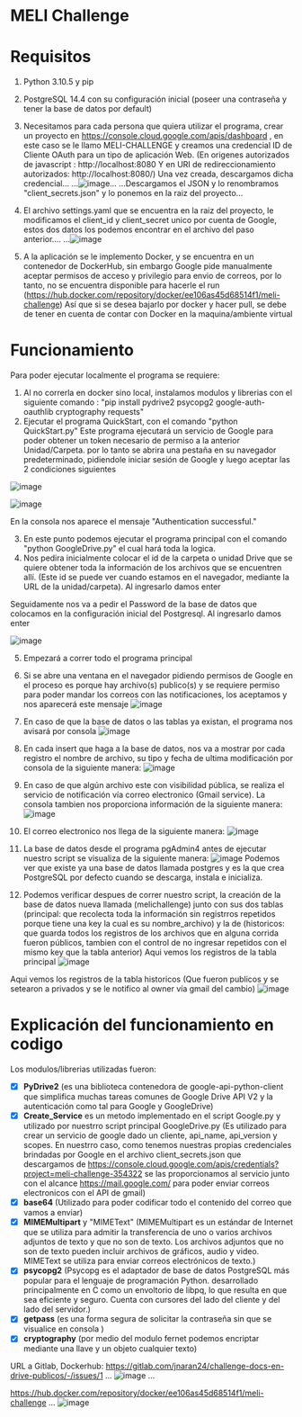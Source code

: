 # MELI Challenge

# Requisitos
1. Python 3.10.5 y pip
2. PostgreSQL 14.4 con su configuración inicial (poseer una contraseña y tener la base de datos por default)
3. Necesitamos para cada persona que quiera utilizar el programa, crear un proyecto en https://console.cloud.google.com/apis/dashboard , en este caso se le llamo MELI-CHALLENGE y creamos una credencial ID de Cliente OAuth para un tipo de aplicación Web. (En origenes autorizados de javascript : http://localhost:8080 Y en URI de redireccionamiento autorizados: http://localhost:8080/) Una vez creada, descargamos dicha credencial...
...![image](https://user-images.githubusercontent.com/32200374/176302473-4123b4a6-858a-4e26-96f4-0ac2755f0e8a.png)...
...Descargamos el JSON y lo renombramos "client_secrets.json" y lo ponemos en la raiz del proyecto...

4. El archivo settings.yaml que se encuentra en la raiz del proyecto, le modificamos el client_id y client_secret unico por cuenta de Google, estos dos datos los podemos encontrar en el archivo del paso anterior....
...![image](https://user-images.githubusercontent.com/32200374/176304363-5120f810-479c-439a-9f6c-b4c3858cc696.png)


5. A la aplicación se le implemento Docker, y se encuentra en un contenedor de DockerHub, sin embargo Google pide manualmente aceptar permisos de acceso y privilegio para envio de correos, por lo tanto, no se encuentra disponible para hacerle el run (https://hub.docker.com/repository/docker/ee106as45d68514f1/meli-challenge) Así que si se desea bajarlo por docker y hacer pull, se debe de tener en cuenta de contar con Docker en la maquina/ambiente virtual


# Funcionamiento
Para poder ejecutar localmente el programa se requiere:
1. Al no correrla en docker sino local, instalamos modulos y librerias con el siguiente comando : "pip install pydrive2 psycopg2 google-auth-oauthlib cryptography requests"
2. Ejecutar el programa QuickStart, con el comando "python QuickStart.py" Este programa ejecutará un servicio de Google para poder obtener un token necesario de permiso a la anterior Unidad/Carpeta. por lo tanto se abrira una pestaña en su navegador predeterminado, pidiendole iniciar sesión de Google y luego aceptar las 2 condiciones siguientes

![image](https://user-images.githubusercontent.com/32200374/176259664-e1379d30-fbcf-4f7f-84e0-9063b77667f8.png)

![image](https://user-images.githubusercontent.com/32200374/176259734-7675925a-9487-4567-937a-39b6da580438.png)

En la consola nos aparece el mensaje "Authentication successful."

3. En este punto podemos ejecutar el programa principal con el comando "python GoogleDrive.py" el cual hará toda la logica.
4. Nos pedira inicialmente colocar el id de la carpeta o unidad Drive que se quiere obtener toda la información de los archivos que se encuentren allí.  (Este id se puede ver cuando estamos en el navegador, mediante la URL de la unidad/carpeta). Al ingresarlo damos enter

Seguidamente nos va a pedir el Password de la base de datos que colocamos en la configuración inicial del Postgresql. Al ingresarlo damos enter

![image](https://user-images.githubusercontent.com/32200374/176264568-e1f539a0-4bc7-4378-8b5c-1c62f025e312.png)

5. Empezará a correr todo el programa principal
6. Si se abre una ventana en el navegador pidiendo permisos de Google en el proceso es porque hay archivo(s) publico(s) y se requiere permiso para poder mandar los correos con las notificaciones, los aceptamos y nos aparecerá este mensaje 
![image](https://user-images.githubusercontent.com/32200374/176282401-dc0ab5d5-2dd0-49ab-a0a9-483fc4101722.png)

7. En caso de que la base de datos o las tablas ya existan, el programa nos avisará por consola
![image](https://user-images.githubusercontent.com/32200374/176282804-4859ce3b-9699-43cd-872b-355acfd6a0af.png)

8. En cada insert que haga a la base de datos, nos va a mostrar por cada registro el nombre de archivo, su tipo y fecha de ultima modificación por consola de la siguiente manera:
![image](https://user-images.githubusercontent.com/32200374/176284167-de6a16a5-0e5c-4549-8440-026d834b97a0.png)

9. En caso de que algún archivo este con visibilidad pública, se realiza el servicio de notificación vía correo electronico (Gmail service). La consola tambien nos proporciona información de la siguiente manera:
![image](https://user-images.githubusercontent.com/32200374/176284425-9f2aa6ad-f957-4bf7-affe-9a085a6c6169.png)

10. El correo electronico nos llega de la siguiente manera:
![image](https://user-images.githubusercontent.com/32200374/176284579-acd0ad47-cc61-4693-b903-59c5f12b1d54.png)

11. La base de datos desde el programa pgAdmin4 antes de ejecutar nuestro script se visualiza de la siguiente manera:
![image](https://user-images.githubusercontent.com/32200374/176285120-a9d1216d-92d0-406d-bac1-41e1195df107.png)
Podemos ver que existe ya una base de datos llamada postgres y es la que crea PostgreSQL por defecto cuando se descarga, instala e inicializa.


12. Podemos verificar despues de correr nuestro script, la creación de la base de datos nueva llamada (melichallenge) junto con sus dos tablas (principal: que recolecta toda la información sin registrros repetidos porque tiene una key la cual es su nombre_archivo) y la de (historicos: que guarda todos los registros de los archivos que en alguna corrida fueron públicos, tambien con el control de no ingresar repetidos con el mismo key que la tabla anterior)
Aqui vemos los registros de la tabla principal
![image](https://user-images.githubusercontent.com/32200374/176285713-aee3cddc-60f9-473c-984d-27d0c73ebd3f.png)

Aqui vemos los registros de la tabla historicos (Que fueron publicos y se setearon a privados y se le notifico al owner vía gmail del cambio)
![image](https://user-images.githubusercontent.com/32200374/176285876-87784c64-b5e9-4b1d-84af-8f241055a31c.png)


# Explicación del funcionamiento en codigo
Los modulos/librerias utilizadas fueron: 
- [x] **PyDrive2** (es una biblioteca contenedora de google-api-python-client que simplifica muchas tareas comunes de Google Drive API V2 y la autenticación como tal para Google y GoogleDrive)
- [x] **Create_Service** es un metodo implementado en el script Google.py y utilizado por nuestrro script principal GoogleDrive.py (Es utilizado para crear un servicio de google dado un cliente, api_name, api_version y scopes. En nuestrro caso, como tenemos nuestras propias credenciales brindadas por Google en el archivo client_secrets.json que descargamos de https://console.cloud.google.com/apis/credentials?project=meli-challenge-354322 se las proporcionamos al servicio junto con el alcance https://mail.google.com/ para poder enviar correos electronicos con el API de gmail)
- [x] **base64** (Utilizado para poder codificar todo el contenido del correo que vamos a enviar)
- [x] **MIMEMultipart** y "MIMEText" (MIMEMultipart es un estándar de Internet que se utiliza para admitir la transferencia de uno o varios archivos adjuntos de texto y que no son de texto. Los archivos adjuntos que no son de texto pueden incluir archivos de gráficos, audio y video. MIMEText se utiliza para enviar correos electrónicos de texto.)
- [x] **psycopg2** (Psycopg es el adaptador de base de datos PostgreSQL más popular para el lenguaje de programación Python. desarrollado principalmente en C como un envoltorio de libpq, lo que resulta en que sea eficiente y seguro. Cuenta con cursores del lado del cliente y del lado del servidor.)
- [x] **getpass** (es una forma segura de solicitar la contraseña sin que se visualice en consola )
- [x] **cryptography** (por medio del modulo fernet podemos encriptar mediante una llave y un objeto cualquier texto)
 
URL a Gitlab, Dockerhub:
https://gitlab.com/jnaran24/challenge-docs-en-drive-publicos/-/issues/1 ...
![image](https://user-images.githubusercontent.com/32200374/176305944-fdb7c621-c366-4297-ab39-23ee708f9052.png) ...

https://hub.docker.com/repository/docker/ee106as45d68514f1/meli-challenge ...
![image](https://user-images.githubusercontent.com/32200374/176306039-d65456fd-70cc-4336-b11d-152f9dc466d0.png)

